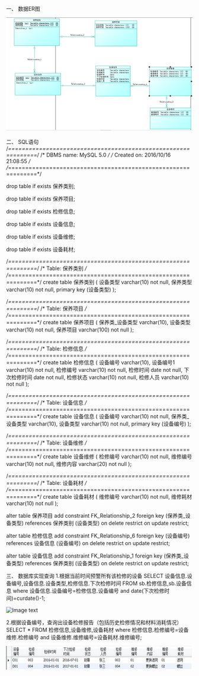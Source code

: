 一、	数据ER图

![Image text](https://github.com/xujianhui1995/mis/blob/master/img/1.png)
 
二、	SQL语句
/*==============================================================*/
/* DBMS name:      MySQL 5.0                                    */
/* Created on:     2016/10/16 21:08:55                          */
/*==============================================================*/


drop table if exists 保养类别;

drop table if exists 保养项目;

drop table if exists 检修信息;

drop table if exists 设备信息;

drop table if exists 设备维修;

drop table if exists 设备耗材;

/*==============================================================*/
/* Table: 保养类别                                                  */
/*==============================================================*/
create table 保养类别
(
   设备类型                 varchar(10) not null,
   保养类型                 varchar(10) not null,
   primary key (设备类型)
);

/*==============================================================*/
/* Table: 保养项目                                                  */
/*==============================================================*/
create table 保养项目
(
   保养类_设备类型             varchar(10),
   设备类型                 varchar(10) not null,
   保养项目                 varchar(100) not null
);

/*==============================================================*/
/* Table: 检修信息                                                  */
/*==============================================================*/
create table 检修信息
(
   设备编号                 varchar(10),
   设备编号1                varchar(10) not null,
   检修编号                 varchar(10) not null,
   检修时间                 date not null,
   下次检修时间               date not null,
   检修状态                 varchar(10) not null,
   检修人员                 varchar(10) not null
);

/*==============================================================*/
/* Table: 设备信息                                                  */
/*==============================================================*/
create table 设备信息
(
   设备编号                 varchar(10) not null,
   保养类_设备类型             varchar(10),
   设备类型                 varchar(10) not null,
   primary key (设备编号)
);

/*==============================================================*/
/* Table: 设备维修                                                  */
/*==============================================================*/
create table 设备维修
(
   检修编号                 varchar(10) not null,
   维修编号                 varchar(10) not null,
   维修内容                 varchar(20) not null
);

/*==============================================================*/
/* Table: 设备耗材                                                  */
/*==============================================================*/
create table 设备耗材
(
   维修编号                 varchar(10) not null,
   维修耗材                 varchar(10) not null
);

alter table 保养项目 add constraint FK_Relationship_2 foreign key (保养类_设备类型)
      references 保养类别 (设备类型) on delete restrict on update restrict;

alter table 检修信息 add constraint FK_Relationship_6 foreign key (设备编号)
      references 设备信息 (设备编号) on delete restrict on update restrict;

alter table 设备信息 add constraint FK_Relationship_1 foreign key (保养类_设备类型)
      references 保养类别 (设备类型) on delete restrict on update restrict;

三、	数据库实现查询
1.根据当前时间预警所有该检修的设备
	SELECT 设备信息.设备编号,设备信息.设备类型,检修信息.下次检修时间 FROM sb.检修信息,sb.设备信息 where  设备信息.设备编号=检修信息.设备编号 and date(下次检修时间)=curdate()-1;
	
![Image text](https://github.com/xujianhui1995/mis/blob/master/img/.png)
	 
2.根据设备编号，查询出设备检修报告（包括历史检修情况和材料消耗情况）
SELECT * FROM 检修信息,设备维修,设备耗材 where 检修信息.检修编号=设备维修.检修编号 and 设备维修.维修编号=设备耗材.维修编号;

![Image text](https://github.com/xujianhui1995/mis/blob/master/img/3.png)


